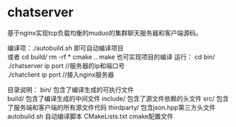 # chatserver
基于nginx实现tcp负载均衡的muduo的集群聊天服务器和客户端源码。

编译项：./autobuild.sh 即可自动编译项目  
      或者
         cd build/
         rm -rf *
         cmake ..
         make       也可实现项目的编译
运行：
      cd bin/  
      ./chatserver ip port  //服务器的ip和端口号  
      ./chatclient ip port  //接入nginx服务器  
      
目录说明：
      bin/ 包含了编译生成的可执行文件    
      build/ 包含了编译生成的中间文件
      include/ 包含了源文件依赖的头文件
      src/ 包含了服务端和客户端的所有源文件代码
      thirdparty/  包含json.hpp第三方头文件
      autobuild.sh 自动编译脚本
      CMakeLists.txt  cmake配置文件
      
      

